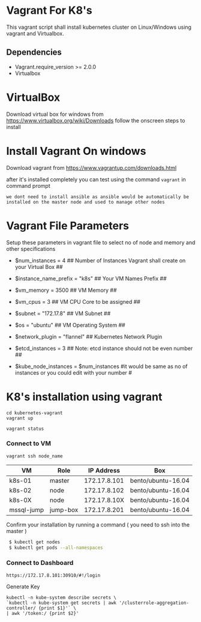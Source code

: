 # Vagrant For K8's

This vagrant script shall install kubernetes cluster on Linux/Windows using vagrant and Virtualbox.

## Dependencies

  - Vagrant.require_version >= 2.0.0
  - Virtualbox
 

# VirtualBox 

Download virtual box for windows from https://www.virtualbox.org/wiki/Downloads 
follow the onscreen steps to install


# Install Vagrant On windows

Download vagrant from https://www.vagrantup.com/downloads.html

after it's installed completely you can test using the command ```vagrant``` in command prompt

```we dont need to install ansible as ansible would be automatically be installed on the master node and used to manage other nodes```

# Vagrant File Parameters

Setup these parameters in vagrant file to select no of node and memory and other specifications  

 - $num_instances = 4 ## Number of Instances Vagrant shall create on your Virtual Box ##

 - $instance_name_prefix = "k8s" ## Your VM Names Prefix ##

 - $vm_memory = 3500 ## VM Memory ##

 - $vm_cpus = 3 ## VM CPU Core to be assigned ##

 - $subnet = "172.17.8" ## VM Subnet ##

 - $os = "ubuntu" ## VM Operating System ##

 - $network_plugin = "flannel" ## Kubernetes Network Plugin

 - $etcd_instances = 3 ## Note: etcd instance should not be even number ##

 - $kube_node_instances = $num_instances #it would be same as no of instances or you could edit with your number #

# K8's installation using vagrant

```
cd kubernetes-vagrant
vagrant up 

vagrant status 
```

### Connect to VM

```
vagrant ssh node_name
```

| VM            |Role      | IP Address    |Box               |
| ------------- |----------| ------------- |------------------|
| k8s-01        | master   | 172.17.8.101  |bento/ubuntu-16.04|
| k8s-02        | node     | 172.17.8.102  |bento/ubuntu-16.04|
| k8s-0X        | node     | 172.17.8.10X  |bento/ubuntu-16.04|
| mssql-jump    | jump-box | 172.17.8.201  |bento/ubuntu-16.04|  


Confirm your installation by running a command ( you need to ssh into the master )
```bash
 $ kubectl get nodes
 $ kubectl get pods --all-namespaces
```


### Connect to Dashboard

```
https://172.17.8.101:30910/#!/login
```

Generate Key
```
kubectl -n kube-system describe secrets \
`kubectl -n kube-system get secrets | awk '/clusterrole-aggregation-controller/ {print $1}'` \
| awk '/token:/ {print $2}'
```